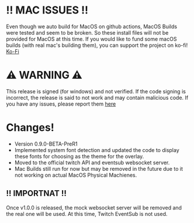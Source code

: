 # ‼️ MAC ISSUES ‼️

Even though we auto build for MacOS on github actions, MacOS Builds were tested and seem to be broken. So these install files will not be provided for MacOS at this time. If you would like to fund some macOS builds (with real mac's building them), you can support the project on ko-fi! [Ko-Fi](https://ko-fi.com/darkwolfievt)


# ⚠️ WARNING ⚠️
This release is signed (for windows) and not verified. If the code signing is incorrect, the release is said to not work and may contain malicious code. If you have any issues, please report them [here](https://github.com/DarkWolfie-YouTube/twitch-marathon-timer/issues)


# Changes!

- Version 0.9.0-BETA-PreR1
- Implemented system font detection and updated the code to display these fonts for choosing as the theme for the overlay.
- Moved to the official twitch API and eventsub websocket server. 
- Mac Builds still run for now but may be removed in the future due to it not working on actual MacOS Physical Machienes.


## ‼️ IMPORTNAT !! 

Once v1.0.0 is released, the mock websocket server will be removed and the real one will be used. At this time, Twitch EventSub is not used.

